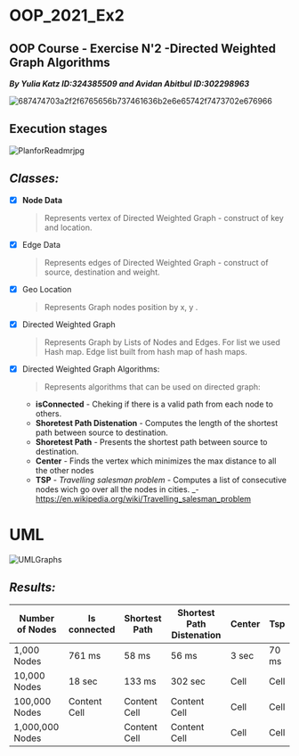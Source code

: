 

# OOP_2021_Ex2
## OOP Course - Exercise N'2 -Directed Weighted Graph Algorithms
***By Yulia Katz ID:324385509  and Avidan Abitbul ID:302298963***

![687474703a2f2f6765656b737461636b2e6e65742f7473702e676966](https://user-images.githubusercontent.com/80645472/146063080-01f5c5a2-47a4-4bfb-b046-320bd75fb702.gif)

## Execution stages
![‏‏PlanforReadmrjpg](https://user-images.githubusercontent.com/92925727/146073760-dab08b91-fa9d-4bf9-a79d-deb71809cc4c.jpg)



## ***Classes:***
- [x] **Node Data**
  > Represents vertex of Directed Weighted Graph - construct of key and location.
- [x] Edge Data
  > Represents edges of Directed Weighted Graph - construct of source, destination and weight.
- [x] Geo Location
  > Represents Graph nodes position by x, y .
- [x] Directed Weighted Graph
  > Represents Graph by Lists of Nodes and Edges. For list we used Hash map. Edge list built from hash map of hash maps.
- [x] Directed Weighted Graph Algorithms:
  > Represents algorithms that can be used on directed graph:
    - **isConnected** - Cheking if  there is a valid path from each node to others.
    - **Shoretest Path Distenation** - Computes the length of the shortest path between source to destination.
    - **Shoretest Path** - Presents the shortest path between source to destination.
    - **Center** - Finds the vertex which minimizes the max distance to all the other nodes
    - **TSP** - *Travelling salesman problem* - Computes a list of consecutive nodes wich go over all the nodes in cities. 
      _- https://en.wikipedia.org/wiki/Travelling_salesman_problem
     
# **UML**
![UMLGraphs](https://user-images.githubusercontent.com/92925727/146197322-ed01c7c8-10bd-469a-8951-21763aa2a2b6.jpeg)



## ***Results:***

| Number of Nodes  | Is connected | Shortest Path  | Shortest Path Distenation | Center | Tsp |
| ---------------  | ------------ | -------------  | ------------------------- | -------|-----|
|   1,000 Nodes    |    761 ms    |      58 ms      |        56 ms             |  3 sec |70 ms|
|   10,000 Nodes   |    18 sec    |  133 ms  | 302 sec              | Cell   | Cell|
|  100,000 Nodes   | Content Cell |  Content Cell  | Content Cell              | Cell   | Cell|
| 1,000,000 Nodes  |              |  Content Cell  | Content Cell              | Cell   | Cell|


